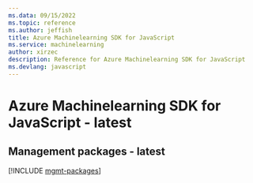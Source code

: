 ```yaml
---
ms.data: 09/15/2022
ms.topic: reference
ms.author: jeffish
title: Azure Machinelearning SDK for JavaScript
ms.service: machinelearning
author: xirzec
description: Reference for Azure Machinelearning SDK for JavaScript
ms.devlang: javascript
---
```

# Azure Machinelearning SDK for JavaScript - latest

## Management packages - latest
[!INCLUDE [mgmt-packages](machinelearning-mgmt-index.md)]